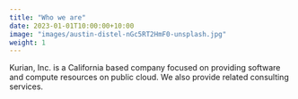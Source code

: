```yaml
---
title: "Who we are"
date: 2023-01-01T10:00:00+10:00
image: "images/austin-distel-nGc5RT2HmF0-unsplash.jpg"
weight: 1
---
```


Kurian, Inc. is a California based company focused on providing software and compute resources on public cloud. We also provide related consulting services.